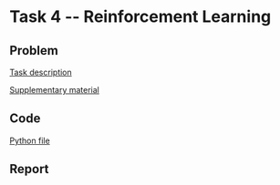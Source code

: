 # Task 4 -- Reinforcement Learning

## Problem

[Task description](task4_description.pdf)

[Supplementary material](task4_supplementary.pdf)

## Code

[Python file](solution.py)

## Report

